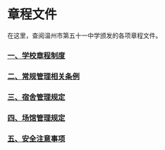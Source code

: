 # 章程文件

在这里，查阅温州市第五十一中学颁发的各项章程文件。

### [一、学校章程制度](./一、学校章程制度/)

### [二、常规管理相关条例](./二、常规管理相关条例/)

### [三、宿舍管理规定](./三、宿舍管理规定/)

### [四、场馆管理规定](./四、场馆管理规定/)

### [五、安全注意事项](./五、安全注意事项/)
